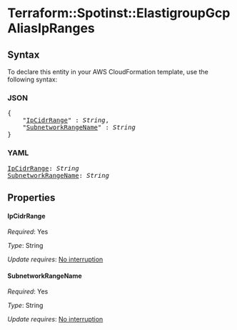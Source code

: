 # Terraform::Spotinst::ElastigroupGcp AliasIpRanges

## Syntax

To declare this entity in your AWS CloudFormation template, use the following syntax:

### JSON

<pre>
{
    "<a href="#ipcidrrange" title="IpCidrRange">IpCidrRange</a>" : <i>String</i>,
    "<a href="#subnetworkrangename" title="SubnetworkRangeName">SubnetworkRangeName</a>" : <i>String</i>
}
</pre>

### YAML

<pre>
<a href="#ipcidrrange" title="IpCidrRange">IpCidrRange</a>: <i>String</i>
<a href="#subnetworkrangename" title="SubnetworkRangeName">SubnetworkRangeName</a>: <i>String</i>
</pre>

## Properties

#### IpCidrRange

_Required_: Yes

_Type_: String

_Update requires_: [No interruption](https://docs.aws.amazon.com/AWSCloudFormation/latest/UserGuide/using-cfn-updating-stacks-update-behaviors.html#update-no-interrupt)

#### SubnetworkRangeName

_Required_: Yes

_Type_: String

_Update requires_: [No interruption](https://docs.aws.amazon.com/AWSCloudFormation/latest/UserGuide/using-cfn-updating-stacks-update-behaviors.html#update-no-interrupt)

